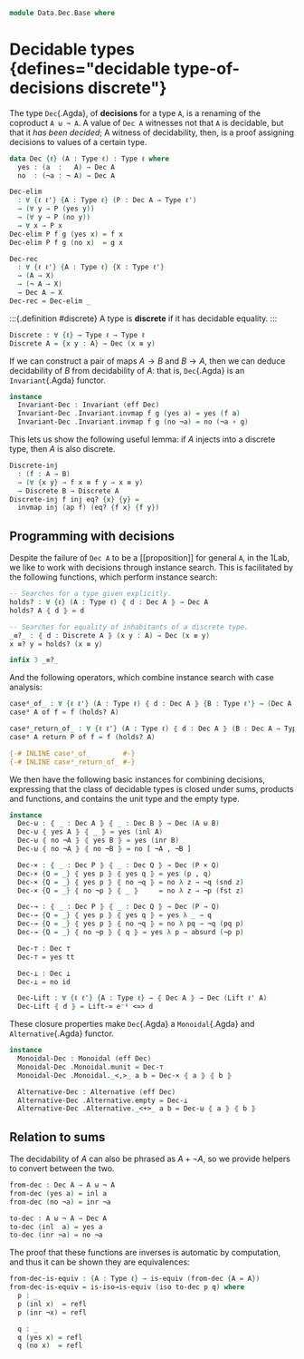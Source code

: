 <!--
```agda
open import 1Lab.Equiv
open import 1Lab.Path
open import 1Lab.Type

open import Data.Sum.Base

open import Meta.Invariant
open import Meta.Idiom
```
-->

```agda
module Data.Dec.Base where
```

# Decidable types {defines="decidable type-of-decisions discrete"}

The type `Dec`{.Agda}, of **decisions** for a type `A`, is a renaming of
the coproduct `A ⊎ ¬ A`. A value of `Dec A` witnesses not that `A`
is decidable, but that it _has been decided_; A witness of decidability,
then, is a proof assigning decisions to values of a certain type.

```agda
data Dec {ℓ} (A : Type ℓ) : Type ℓ where
  yes : (a  :   A) → Dec A
  no  : (¬a : ¬ A) → Dec A

Dec-elim
  : ∀ {ℓ ℓ'} {A : Type ℓ} (P : Dec A → Type ℓ')
  → (∀ y → P (yes y))
  → (∀ y → P (no y))
  → ∀ x → P x
Dec-elim P f g (yes x) = f x
Dec-elim P f g (no x)  = g x

Dec-rec
  : ∀ {ℓ ℓ'} {A : Type ℓ} {X : Type ℓ'}
  → (A → X)
  → (¬ A → X)
  → Dec A → X
Dec-rec = Dec-elim _
```

<!--
```agda
recover : ∀ {ℓ} {A : Type ℓ} ⦃ d : Dec A ⦄ → .A → A
recover ⦃ yes x ⦄ _ = x
recover {A = A} ⦃ no ¬x ⦄ x = go (¬x x) where
  go : .⊥ → A
  go ()
```
-->

:::{.definition #discrete}
A type is **discrete** if it has decidable equality.
:::


```agda
Discrete : ∀ {ℓ} → Type ℓ → Type ℓ
Discrete A = {x y : A} → Dec (x ≡ y)
```

<!--
```agda
private variable
  ℓ ℓ' : Level
  A B : Type ℓ
```
-->

If we can construct a pair of maps $A \to B$ and $B \to A$,
then we can deduce decidability of $B$ from decidability of $A$:
that is, `Dec`{.Agda} is an `Invariant`{.Agda} functor.

```agda
instance
  Invariant-Dec : Invariant (eff Dec)
  Invariant-Dec .Invariant.invmap f g (yes a) = yes (f a)
  Invariant-Dec .Invariant.invmap f g (no ¬a) = no (¬a ∘ g)
```

This lets us show the following useful lemma: if $A$ injects into a
discrete type, then $A$ is also discrete.

```agda
Discrete-inj
  : (f : A → B)
  → (∀ {x y} → f x ≡ f y → x ≡ y)
  → Discrete B → Discrete A
Discrete-inj f inj eq? {x} {y} =
  invmap inj (ap f) (eq? {f x} {f y})
```

## Programming with decisions

Despite the failure of `Dec A` to be a [[proposition]] for general `A`,
in the 1Lab, we like to work with decisions through instance search.
This is facilitated by the following functions, which perform instance
search:

```agda
-- Searches for a type given explicitly.
holds? : ∀ {ℓ} (A : Type ℓ) ⦃ d : Dec A ⦄ → Dec A
holds? A ⦃ d ⦄ = d

-- Searches for equality of inhabitants of a discrete type.
_≡?_ : ⦃ d : Discrete A ⦄ (x y : A) → Dec (x ≡ y)
x ≡? y = holds? (x ≡ y)

infix 3 _≡?_
```

And the following operators, which combine instance search with case
analysis:

```agda
caseᵈ_of_ : ∀ {ℓ ℓ'} (A : Type ℓ) ⦃ d : Dec A ⦄ {B : Type ℓ'} → (Dec A → B) → B
caseᵈ A of f = f (holds? A)

caseᵈ_return_of_ : ∀ {ℓ ℓ'} (A : Type ℓ) ⦃ d : Dec A ⦄ (B : Dec A → Type ℓ') → (∀ x → B x) → B d
caseᵈ A return P of f = f (holds? A)

{-# INLINE caseᵈ_of_        #-}
{-# INLINE caseᵈ_return_of_ #-}
```

<!--
```agda
private variable
  P Q : Type ℓ
```
-->

We then have the following basic instances for combining decisions,
expressing that the class of decidable types is closed under sums, products
and functions, and contains the unit type and the empty type.

```agda
instance
  Dec-⊎ : ⦃ _ : Dec A ⦄ ⦃ _ : Dec B ⦄ → Dec (A ⊎ B)
  Dec-⊎ ⦃ yes A ⦄ ⦃ _ ⦄ = yes (inl A)
  Dec-⊎ ⦃ no ¬A ⦄ ⦃ yes B ⦄ = yes (inr B)
  Dec-⊎ ⦃ no ¬A ⦄ ⦃ no ¬B ⦄ = no [ ¬A , ¬B ]

  Dec-× : ⦃ _ : Dec P ⦄ ⦃ _ : Dec Q ⦄ → Dec (P × Q)
  Dec-× {Q = _} ⦃ yes p ⦄ ⦃ yes q ⦄ = yes (p , q)
  Dec-× {Q = _} ⦃ yes p ⦄ ⦃ no ¬q ⦄ = no λ z → ¬q (snd z)
  Dec-× {Q = _} ⦃ no ¬p ⦄ ⦃ _ ⦄     = no λ z → ¬p (fst z)

  Dec-→ : ⦃ _ : Dec P ⦄ ⦃ _ : Dec Q ⦄ → Dec (P → Q)
  Dec-→ {Q = _} ⦃ yes p ⦄ ⦃ yes q ⦄ = yes λ _ → q
  Dec-→ {Q = _} ⦃ yes p ⦄ ⦃ no ¬q ⦄ = no λ pq → ¬q (pq p)
  Dec-→ {Q = _} ⦃ no ¬p ⦄ ⦃ q ⦄ = yes λ p → absurd (¬p p)

  Dec-⊤ : Dec ⊤
  Dec-⊤ = yes tt

  Dec-⊥ : Dec ⊥
  Dec-⊥ = no id

  Dec-Lift : ∀ {ℓ ℓ'} {A : Type ℓ} → ⦃ Dec A ⦄ → Dec (Lift ℓ' A)
  Dec-Lift ⦃ d ⦄ = Lift-≃ e⁻¹ <≃> d
```

These closure properties make `Dec`{.Agda} a `Monoidal`{.Agda} and
`Alternative`{.Agda} functor.

```agda
instance
  Monoidal-Dec : Monoidal (eff Dec)
  Monoidal-Dec .Monoidal.munit = Dec-⊤
  Monoidal-Dec .Monoidal._<,>_ a b = Dec-× ⦃ a ⦄ ⦃ b ⦄

  Alternative-Dec : Alternative (eff Dec)
  Alternative-Dec .Alternative.empty = Dec-⊥
  Alternative-Dec .Alternative._<+>_ a b = Dec-⊎ ⦃ a ⦄ ⦃ b ⦄
```

<!--
```agda
infix 0 ifᵈ_then_else_

ifᵈ_then_else_ : Dec A → B → B → B
ifᵈ yes a then y else n = y
ifᵈ no ¬a then y else n = n

is-yes : ∀ {ℓ} {A : Type ℓ} → Dec A → Type
is-yes (yes x) = ⊤
is-yes (no _)  = ⊥

decide! : ∀ {ℓ} {A : Type ℓ} ⦃ d : Dec A ⦄ {_ : is-yes d} → A
decide! ⦃ yes x ⦄ = x
```
-->

## Relation to sums

The decidability of $A$ can also be phrased as $A + \neg A$, so we
provide helpers to convert between the two.

```agda
from-dec : Dec A → A ⊎ ¬ A
from-dec (yes a) = inl a
from-dec (no ¬a) = inr ¬a

to-dec : A ⊎ ¬ A → Dec A
to-dec (inl  a) = yes a
to-dec (inr ¬a) = no ¬a
```

The proof that these functions are inverses is automatic by computation,
and thus it can be shown they are equivalences:

```agda
from-dec-is-equiv : {A : Type ℓ} → is-equiv (from-dec {A = A})
from-dec-is-equiv = is-iso→is-equiv (iso to-dec p q) where
  p : _
  p (inl x)  = refl
  p (inr ¬x) = refl

  q : _
  q (yes x) = refl
  q (no x)  = refl
```
